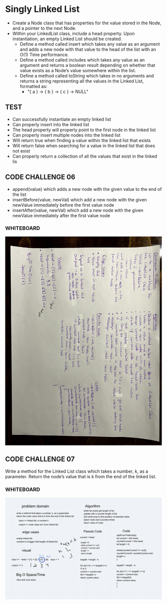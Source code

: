 # Singly Linked List
- Create a Node class that has properties for the value stored in the Node, and a pointer to the next Node.
- Within your LinkedList class, include a head property. Upon instantiation, an empty Linked List should be created.
  - Define a method called insert which takes any value as an argument and adds a new node with that value to the head of the list with an O(1) Time performance.
  - Define a method called includes which takes any value as an argument and returns a boolean result depending on whether that value exists as a Node’s value somewhere within the list.
  - Define a method called toString which takes in no arguments and returns a string representing all the values in the Linked List, formatted as:
    -  "{ a } -> { b } -> { c } -> NULL"

## TEST
- Can successfully instantiate an empty linked list
- Can properly insert into the linked list
- The head property will properly point to the first node in the linked list
- Can properly insert multiple nodes into the linked list
- Will return true when finding a value within the linked list that exists
- Will return false when searching for a value in the linked list that does not exist
- Can properly return a collection of all the values that exist in the linked lis


## CODE CHALLENGE 06

- append(value) which adds a new node with the given value to the end of the list
- insertBefore(value, newVal) which add a new node with the given newValue immediately before the first value node
- insertAfter(value, newVal) which add a new node with the given newValue immediately after the first value node

### WHITEBOARD

![linked lists inserstions](../../assets/ll-insertions.jpg)


## CODE CHALLENGE 07

Write a method for the Linked List class which takes a number, k, as a parameter. Return the node’s value that is k from the end of the linked list. 

### WHITEBOARD
![linked lists kth from end](../../assets/ll-kth-from-end.png)



